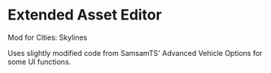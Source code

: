 # Extended Asset Editor
Mod for Cities: Skylines

Uses slightly modified code from SamsamTS' Advanced Vehicle Options for some UI functions.